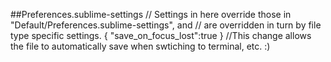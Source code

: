 ##Preferences.sublime-settings
// Settings in here override those in "Default/Preferences.sublime-settings", and
// are overridden in turn by file type specific settings.
{
	"save_on_focus_lost":true
}
//This change allows the file to automatically save when swtiching to terminal, etc. :) 
